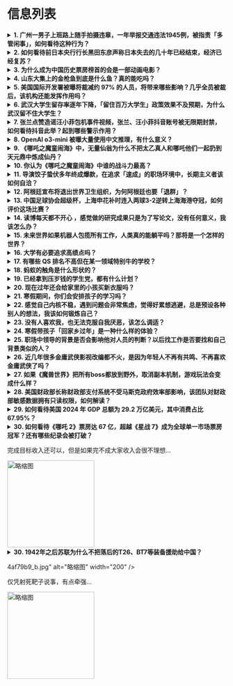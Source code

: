 # 信息列表

<details>
<summary><b>1. 广州一男子上班路上随手拍摄违章，一年举报交通违法1945例，被指责「多管闲事」，如何看待这种行为？</b></summary>

- **地址**: [传送门](https://www.zhihu.com/question/11528722329)
- **热度**: 820 万热度
- **摘抄**: 道路大拥堵，加塞、随意变道、占用应急车道的车辆肆意穿梭——在广州，对王健来说，开...

<img src="https://pic1.zhimg.com/80/v2-fe75b7339caecef5a0ea7a03bdcf0ea5_1440w.webp?source=1def8aca" alt="略缩图" width="200" />
</details>

<details>
<summary><b>2. 如何看待前日本央行行长黑田东彦声称日本失去的几十年已经结束，经济已经复苏？</b></summary>

- **地址**: [传送门](https://www.zhihu.com/question/11507172834)
- **热度**: 547 万热度
- **摘抄**: 本央行前行长黑田东彦表示，日本已经“完全”结束了通货紧缩，日本央行继续加息以实现...

<img src="https://picx.zhimg.com/80/v2-59b753c22796f7a0febe44498b850347_720w.png" alt="略缩图" width="200" />
</details>

<details>
<summary><b>3. 为什么成为中国历史票房榜首的会是一部动画电影？</b></summary>

- **地址**: [传送门](https://www.zhihu.com/question/11448157018)
- **热度**: 498 万热度
- **摘抄**: [2 张图片]

<img src="https://pica.zhimg.com/80/v2-64ac3c7fac0a238fc4b61a81933eb8c9_720w.webp?source=1def8aca" alt="略缩图" width="200" />
</details>

<details>
<summary><b>4. 山东大集上的金枪鱼到底是什么鱼？真的能吃吗？</b></summary>

- **地址**: [传送门](https://www.zhihu.com/question/10718882798)
- **热度**: 486 万热度
- **摘抄**: 网上刷到的，看着都是网红去拍段子，最后都没吃下去，很多暗示臭了

<img src="https://pic4.zhimg.com/v2-fce40a2e912c1bad9a719828becd043b_1440w.png" alt="略缩图" width="200" />
</details>

<details>
<summary><b>5. 美国国际开发署被曝将裁减约 97% 的人员，将带来哪些影响？几乎全员被裁后，该机构还能发挥作用吗？</b></summary>

- **地址**: [传送门](https://www.zhihu.com/question/11553359173)
- **热度**: 444 万热度
- **摘抄**: 据路透社7日消息，美国总统特朗普计划针对美国国际开发署进行大裁员，该机构原本有超...

<img src="https://pica.zhimg.com/80/v2-992149a4450e416fbe8a7d097c675b10_720w.webp?source=1def8aca" alt="略缩图" width="200" />
</details>

<details>
<summary><b>6. 武汉大学生留存率逐年下降，「留住百万大学生」政策效果不及预期，为什么武汉留不住大学生？</b></summary>

- **地址**: [传送门](https://www.zhihu.com/question/11430521880)
- **热度**: 343 万热度
- **摘抄**: 

<img src="https://picx.zhimg.com/80/v2-27db6e17daa520ff7a34ee3e53f2b371_720w.png" alt="略缩图" width="200" />
</details>

<details>
<summary><b>7. 张兰点赞造谣汪小菲包机事件视频，张兰、汪小菲抖音账号被无限期封禁，如何看待抖音此举？起到哪些警示作用？</b></summary>

- **地址**: [传送门](https://www.zhihu.com/question/11611949773)
- **热度**: 325 万热度
- **摘抄**: 近期，徐熙媛（大S）女士逝世引发广泛关注，广大网友纷纷表达哀思悼念，希望逝者能够...

<img src="https://picx.zhimg.com/80/v2-b737b439af33331683a9d8dc65e07570_720w.png" alt="略缩图" width="200" />
</details>

<details>
<summary><b>8. OpenAI o3-mini 被曝大量使用中文推理，有什么意义？</b></summary>

- **地址**: [传送门](https://www.zhihu.com/question/11319415340)
- **热度**: 231 万热度
- **摘抄**: 国外网友，一觉醒来，发现o3-mini-high开始用中文思考了。OpenAI ...

<img src="https://pic1.zhimg.com/80/v2-de4fa24c1e2099c6dd2502e30dc2040c_720w.webp?source=1def8aca" alt="略缩图" width="200" />
</details>

<details>
<summary><b>9. 《哪吒之魔童闹海》中，无量仙翁为什么不把太乙真人和哪吒他们一起扔到天元鼎中炼成仙丹？</b></summary>

- **地址**: [传送门](https://www.zhihu.com/question/11208361733)
- **热度**: 220 万热度
- **摘抄**: 如题，我实在想不通啊！

<img src="https://picx.zhimg.com/80/v2-525afb00d8a830f749fe707fb6da503d_720w.webp?source=1def8aca" alt="略缩图" width="200" />
</details>

<details>
<summary><b>10. 你认为《哪吒之魔童闹海》中谁的战斗力最高？</b></summary>

- **地址**: [传送门](https://www.zhihu.com/question/11352217446)
- **热度**: 180 万热度
- **摘抄**: 哪吒和敖丙最后打败无量仙翁这符合《封神演义》中的战斗值吗？

<img src="https://picx.zhimg.com/80/v2-1312352820c51754ad5aee5e23f01635_720w.webp?source=1def8aca" alt="略缩图" width="200" />
</details>

<details>
<summary><b>11. 导演饺子蛰伏多年终成爆款，在追求「速成」的职场环境中，长期主义者该如何自洽？</b></summary>

- **地址**: [传送门](https://www.zhihu.com/question/11438783121)
- **热度**: 131 万热度
- **摘抄**: 

<img src="https://pica.zhimg.com/80/v2-3ff328db46eb2e297f3aa37b4d721044_720w.webp?source=1def8aca" alt="略缩图" width="200" />
</details>

<details>
<summary><b>12. 阿根廷宣布将退出世界卫生组织，为何阿根廷也要「退群」？</b></summary>

- **地址**: [传送门](https://www.zhihu.com/question/11403843615)
- **热度**: 110 万热度
- **摘抄**: 据法新社报道，当地时间5日，阿根廷政府宣布将退出世界卫生组织。阿总统府发言人阿多...

<img src="https://picx.zhimg.com/80/v2-f5c64f5caf50a1a6e5e7fa4a927babc4_720w.png" alt="略缩图" width="200" />
</details>

<details>
<summary><b>13. 中国足球协会超级杯，上海申花补时连入两球3-2逆转上海海港夺冠，如何评价这场比赛？</b></summary>

- **地址**: [传送门](https://www.zhihu.com/question/11567033515)
- **热度**: 89 万热度
- **摘抄**: 北京时间2月7日晚间19:35，中国足协超级杯，上海海港对阵上海申花，本场比赛在...

<img src="https://picx.zhimg.com/80/v2-fa65e5894b1e7eac99980ecb2f7e442d_720w.webp?source=1def8aca" alt="略缩图" width="200" />
</details>

<details>
<summary><b>14. 读博每天都不开心 ，感觉做的研究成果只是为了写论文，没有任何意义，我该怎么办？</b></summary>

- **地址**: [传送门](https://www.zhihu.com/question/1136011977)
- **热度**: 77 万热度
- **摘抄**: 

<img src="https://pica.zhimg.com/80/v2-790692847c92491c9163cfe919cbe67a_720w.png" alt="略缩图" width="200" />
</details>

<details>
<summary><b>15. 未来世界如果机器人包揽所有工作，人类真的能躺平吗？那将是一个怎样的世界？</b></summary>

- **地址**: [传送门](https://www.zhihu.com/question/11422907166)
- **热度**: 75 万热度
- **摘抄**: 硅谷有个著名笑话：未来的工厂将只有两名员工，一个人和一条狗，人负责在工厂喂狗，而...

<img src="https://pic3.zhimg.com/v2-a5b178629dbb58c52827904642c3abd4_1440w.jpg" alt="略缩图" width="200" />
</details>

<details>
<summary><b>16. 大学有必要追求高绩点吗？</b></summary>

- **地址**: [传送门](https://www.zhihu.com/question/11026266855)
- **热度**: 65 万热度
- **摘抄**: 高绩点有用吗？

<img src="https://picx.zhimg.com/80/v2-f1e3cf764a897e649a64d9460cd69548_720w.webp?source=1def8aca" alt="略缩图" width="200" />
</details>

<details>
<summary><b>17. 有哪些 QS 排名不高但在某一领域特别牛的学校？</b></summary>

- **地址**: [传送门](https://www.zhihu.com/question/11054713983)
- **热度**: 62 万热度
- **摘抄**: 

<img src="https://pic2.zhimg.com/50/v2-0ff31d1bdb1e8fe889b6f259d9595fef_b.jpg" alt="略缩图" width="200" />
</details>

<details>
<summary><b>18. 蚂蚁的触角是什么形状的？</b></summary>

- **地址**: [传送门](https://www.zhihu.com/question/10902673205)
- **热度**: 59 万热度
- **摘抄**: 

<img src="https://pic4.zhimg.com/50/v2-4f79aa6e43497f8f5548334063fe20bf_b.jpg" alt="略缩图" width="200" />
</details>

<details>
<summary><b>19. 已经拿到压岁钱的学生党，都有什么计划？</b></summary>

- **地址**: [传送门](https://www.zhihu.com/question/11561659720)
- **热度**: 59 万热度
- **摘抄**: 虽然今天已经初十了，但我还是想听听你们这些已经拿到压岁钱的人有什么计划？你们每年...

<img src="https://pica.zhimg.com/50/v2-dec698a05151e2c5808ca1373ce279a6_b.jpg" alt="略缩图" width="200" />
</details>

<details>
<summary><b>20. 现在过年还会给家里的小孩买新衣服吗？</b></summary>

- **地址**: [传送门](https://www.zhihu.com/question/10397452248)
- **热度**: 59 万热度
- **摘抄**: 现在马上就要过年了，还会不会给家里面的小孩买过年的新衣服呢？

<img src="https://picx.zhimg.com/80/v2-7759a637d0aa2033dd78eb2c2091ef22_720w.jpg?source=1def8aca" alt="略缩图" width="200" />
</details>

<details>
<summary><b>21. 寒假期间，你们会安排孩子的学习吗？</b></summary>

- **地址**: [传送门](https://www.zhihu.com/question/9968835996)
- **热度**: 59 万热度
- **摘抄**: 我家孩子初中了，寒假作业有很多，他本身不太自觉，我们强制他，又觉得这样很不好，所...

<img src="https://pic3.zhimg.com/50/v2-dd60e7608757efdf8ae3520caa9c7e26_b.jpg" alt="略缩图" width="200" />
</details>

<details>
<summary><b>22. 感觉自己内核不稳，遇到问题会非常焦虑，觉得好累想逃避，总是预设各种别人的想法，我该如何锻炼自己？</b></summary>

- **地址**: [传送门](https://www.zhihu.com/question/9783638145)
- **热度**: 59 万热度
- **摘抄**: 小事儿自认为有主见，其实稍微大一点的事儿就开始焦虑，感觉自己的主意总是摇摆不定，...

<img src="https://pic1.zhimg.com/v2-a8137f811abca9324af45b7b5eb81591_r.jpg?source=1def8aca" alt="略缩图" width="200" />
</details>

<details>
<summary><b>23. 没有人喜欢我，也无法克服自我厌恶，该怎么调适？</b></summary>

- **地址**: [传送门](https://www.zhihu.com/question/9784167510)
- **热度**: 59 万热度
- **摘抄**: 

<img src="https://pica.zhimg.com/50/v2-bb812add2f4a447717694ad6f45ac92a_720w.jpg?source=1940ef5c" alt="略缩图" width="200" />
</details>

<details>
<summary><b>24. 寒假带孩子「回家乡过年」是一种什么样的体验？</b></summary>

- **地址**: [传送门](https://www.zhihu.com/question/9723163613)
- **热度**: 59 万热度
- **摘抄**: 寒假中的过年期间，育儿亲子时光分享

<img src="https://pica.zhimg.com/50/v2-1704a0519218015bd4d54cb4d26215c2_b.jpg" alt="略缩图" width="200" />
</details>

<details>
<summary><b>25. 职场中领导的背景是否会影响他对人员的判断？以后找工作是否要找和自己背景类似的人？</b></summary>

- **地址**: [传送门](https://www.zhihu.com/question/9233977530)
- **热度**: 59 万热度
- **摘抄**: 

<img src="https://pica.zhimg.com/80/v2-47c36d14167ecd3150d3c34a28f4f6bd_720w.webp?source=1def8aca" alt="略缩图" width="200" />
</details>

<details>
<summary><b>26. 近几年很多金庸武侠影视改编都不火，是因为年轻人不再有共鸣、不再喜欢金庸武侠了吗？</b></summary>

- **地址**: [传送门](https://www.zhihu.com/question/11425325399)
- **热度**: 58 万热度
- **摘抄**: 

<img src="https://picx.zhimg.com/50/v2-10688c065e206b4020878a2e37b0d388_720w.jpg?source=1940ef5c" alt="略缩图" width="200" />
</details>

<details>
<summary><b>27. 如果《魔兽世界》把所有boss都放到野外，取消副本机制，游戏玩法会变成什么样？</b></summary>

- **地址**: [传送门](https://www.zhihu.com/question/4644458985)
- **热度**: 58 万热度
- **摘抄**: 

<img src="https://picx.zhimg.com/80/v2-dd38be6690c8374a00c6e4850197c5e8_720w.webp?source=1def8aca" alt="略缩图" width="200" />
</details>

<details>
<summary><b>28. 美国财政部长称财政部支付系统不受马斯克政府效率部影响，该团队对财政部敏感数据拥有只读权限，如何解读？</b></summary>

- **地址**: [传送门](https://www.zhihu.com/question/11410742541)
- **热度**: 56 万热度
- **摘抄**: 据央视新闻2月6日消息，当地时间2月5日，美国财政部长斯科特·贝森特表示，美国财...

<img src="https://pic1.zhimg.com/80/v2-e56570c9cb1e25ebe99e9347d4871d4b_720w.png" alt="略缩图" width="200" />
</details>

<details>
<summary><b>29. 如何看待美国 2024 年 GDP 总额为 29.2 万亿美元，其中消费占比 67.95%？</b></summary>

- **地址**: [传送门](https://www.zhihu.com/question/11469539610)
- **热度**: 55 万热度
- **摘抄**: 美国商务部1月30日公布的首次预估数据显示，2024年第四季度美国国内生产总值（...

<img src="https://picx.zhimg.com/v2-3f443799dd165eeff6948bd5dfaee8ae_r.jpg?source=1def8aca" alt="略缩图" width="200" />
</details>

<details>
<summary><b>30. 如何看待《哪吒 2》票房达 67 亿，超越《星战 7》成为全球单一市场票房冠军？还有哪些纪录会被打破？</b></summary>

- **地址**: [传送门](https://www.zhihu.com/question/11564229113)
- **热度**: 55 万热度
- **摘抄**: 据灯塔专业版统计，截止2025年2月7日，《哪吒之魔童闹海》单一市场票房（含预售...

<img src="https://pic1.zhimg.com/80/v2-287f00b110bd471e227014272a14a969_720w.webp?source=1def8aca" alt="略缩图" width="200" />
</details>

完成目标收入还可以，但是如果完不成大家收入会很不理想...

<img src="https://pic1.zhimg.com/80/v2-cf9c24f825f4964f2c805a14c7615659_1440w.png" alt="略缩图" width="200" />
</details>

<details>
<summary><b>30. 1942年之后苏联为什么不把落后的T26、BT7等装备援助给中国？</b></summary>

- **地址**: [传送门](https://www.zhihu.com/question/11312365589)
- **热度**: 55 万热度
- **摘抄**: 一堆老旧的步枪，反坦克枪，落后的坦克，在苏德战场上作用不大，甚至开这种坦克拾送人...

<img src="https://pic1.zhimg.com/80/v2-1c6668d64550655105c07a4dee85e0d3_1440w.png" alt="略缩图" width="200" />
</details>

4af79b9_b.jpg" alt="略缩图" width="200" />
</details>

仅凭射死靶子说事，有点牵强...

<img src="https://picx.zhimg.com/80/v2-426b6e936a89c69768d484dcabb41c66_1440w.png" alt="略缩图" width="200" />
</details>

